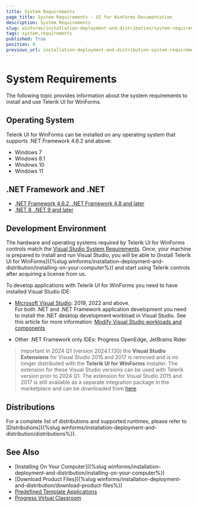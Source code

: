 ```yaml
---
title: System Requirements
page_title: System Requirements - UI for WinForms Documentation
description: System Requirements
slug: winforms/installation-deployment-and-distribution/system-requirements
tags: system,requirements
published: True
position: 0
previous_url: installation-deployment-and-distribution-system-requirements
---
```


# System Requirements

The following topic provides information about the system requirements to install and use Telerik UI for WinForms.

## Operating System

Telerik UI for WinForms can be installed on any operating system that supports .NET Framework 4.6.2 and above:

- Windows 7 
- Windows 8.1 
- Windows 10 
- Windows 11 

## .NET Framework and .NET  

- [.NET Framework 4.6.2, .NET Framework 4.8 and later](https://learn.microsoft.com/en-us/dotnet/framework/get-started/system-requirements) 
- [.NET 8, .NET 9 and later](https://github.com/dotnet/core/blob/main/os-lifecycle-policy.md) 

## Development Environment

The hardware and operating systems required by Telerik UI for WinForms controls match the [Visual Studio System Requirements](https://learn.microsoft.com/en-us/visualstudio/releases/2022/system-requirements). Once, your machine is prepared to install and run Visual Studio, you will be able to [Install Telerik UI for WinForms]({%slug winforms/installation-deployment-and-distribution/installing-on-your-computer%}) and start using Telerik controls after acquiring a license from us.

To develop applications with Telerik UI for WinForms you need to have installed Visual Studio IDE:

* [Microsoft Visual Studio](https://visualstudio.microsoft.com/downloads/): 2019, 2022 and above.      
    For both .NET and .NET Framework application development you need to install the .NET desktop development workload in Visual Studio. See this article for more information: [Modify Visual Studio workloads and components](https://learn.microsoft.com/en-us/visualstudio/install/modify-visual-studio?view=vs-2019)

* Other .NET Framework only IDEs: Progress OpenEdge, JetBrains Rider   

>important In 2024 Q1 (version 2024.1.130) the __Visual Studio Extensions__ for Visual Studio 2015 and 2017 is removed and is no longer distributed with the __Telerik UI for WinForms__ installer. The extension for these Visual Studio versions can be used with Telerik version prior to 2024 Q1. The extension for Visual Studio 2015 and 2017 is still available as a separate integration package in the marketplace and can be downloaded from [here](https://marketplace.visualstudio.com/items?itemName=TelerikInc.ProgressWinFormsVSExtensions). 
	
## Distributions

For a complete list of distributions and supported runtimes, please refer to [Distributions]({%slug winforms/installation-deployment-and-distribution/distributions%}).

## See Also

* [Installing On Your Computer]({%slug winforms/installation-deployment-and-distribution/installing-on-your-computer%})
* [Download Product Files]({%slug winforms/installation-deployment-and-distribution/download-product-files%})
* [Predefined Template Applications](https://www.telerik.com/winforms/winforms-guide)
* [Progress Virtual Classroom](https://www.telerik.com/account/support/virtual-classroom)  
